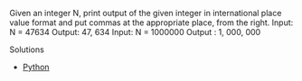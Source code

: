 Given an integer N, print output of the given integer in international place value format and put commas at the appropriate place, from the right.
Input: N = 47634
Output: 47, 634
Input: N = 1000000
Output : 1, 000, 000

Solutions
 - [Python](solution.py)